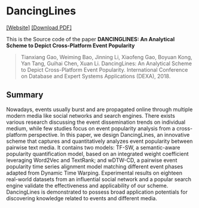 # DancingLines
<a href="http://jinningli.cn/archives/DancingLines.html">[Website]</a> <a href="https://link.springer.com/chapter/10.1007/978-3-319-98809-2_18">[Download PDF]</a>

This is the Source code of the paper **DANCINGLINES: An Analytical Scheme to Depict Cross-Platform Event Popularity**

>Tianxiang Gao, Weiming Bao, Jinning Li, Xiaofeng Gao, Boyuan Kong, Yan Tang, Guihai Chen, Xuan Li. DancingLines: An Analytical Scheme to Depict Cross-Platform Event Popularity. International Conference on Database and Expert Systems Applications (DEXA), 2018.

## Summary
Nowadays, events usually burst and are propagated online through multiple modern media like social networks and search engines. There exists various research discussing the event dissemination trends on individual medium, while few studies focus on event popularity analysis from a cross-platform perspective. In this paper, we design DancingLines, an innovative scheme that captures and quantitatively analyzes event popularity between pairwise text media. It contains two models: TF-SW, a semantic-aware popularity quantification model, based on an integrated weight coefficient leveraging Word2Vec and TextRank; and wDTW-CD, a pairwise event popularity time series alignment model matching different event phases adapted from Dynamic Time Warping. Experimental results on eighteen real-world datasets from an influential social network and a popular search engine validate the effectiveness and applicability of our scheme. DancingLines is demonstrated to possess broad application potentials for discovering knowledge related to events and different media.
